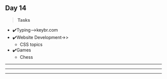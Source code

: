 ## Day 14 ##
>**Tasks**
- ✔️Typing-->keybr.com
- ✔️Website Development->>
    - CSS topics 
- ✔️Games
    - Chess  
***
***
***   
